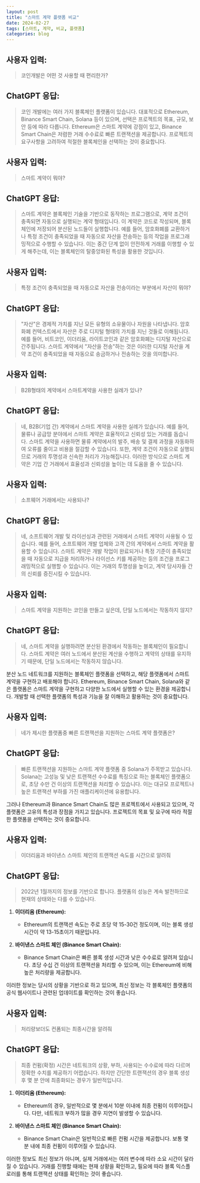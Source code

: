 ```yaml
---
layout: post
title: "스마트 계약 플랫폼 비교"
date: 2024-02-27
tags: [스마트, 계약, 비교, 플랫폼]
categories: blog
---
```


## 사용자 입력:
> 코인개발은 어떤 것 사용할 때 편리한가?

## ChatGPT 응답:
> 코인 개발에는 여러 가지 블록체인 플랫폼이 있습니다. 대표적으로 Ethereum, Binance Smart Chain, Solana 등이 있으며, 선택은 프로젝트의 목표, 규모, 보안 등에 따라 다릅니다. Ethereum은 스마트 계약에 강점이 있고, Binance Smart Chain은 저렴한 거래 수수료로 빠른 트랜잭션을 제공합니다. 프로젝트의 요구사항을 고려하여 적절한 블록체인을 선택하는 것이 중요합니다.

## 사용자 입력:
> 스마트 계약이 뭐야?

## ChatGPT 응답:
> 스마트 계약은 블록체인 기술을 기반으로 동작하는 프로그램으로, 계약 조건이 충족되면 자동으로 실행되는 계약 형태입니다. 이 계약은 코드로 작성되며, 블록체인에 저장되어 분산된 노드들이 실행합니다. 예를 들어, 암호화폐를 교환하거나 특정 조건이 충족되었을 때 자동으로 자산을 전송하는 등의 작업을 프로그래밍적으로 수행할 수 있습니다. 이는 중간 단계 없이 안전하게 거래를 이행할 수 있게 해주는데, 이는 블록체인의 탈중앙화된 특성을 활용한 것입니다.

## 사용자 입력:
> 특정 조건이 충족되었을 때 자동으로 자산을 전송이라는 부분에서 자산이 뭐야?

## ChatGPT 응답:
> "자산"은 경제적 가치를 지닌 모든 유형의 소유물이나 자원을 나타냅니다. 암호화폐 컨텍스트에서 자산은 주로 디지털 형태의 가치를 지닌 것들로 이해됩니다. 예를 들어, 비트코인, 이더리움, 라이트코인과 같은 암호화폐는 디지털 자산으로 간주됩니다. 스마트 계약에서 "자산을 전송"하는 것은 이러한 디지털 자산을 계약 조건이 충족되었을 때 자동으로 송금하거나 전송하는 것을 의미합니다.

## 사용자 입력:
> B2B형태의 계약에서 스마트계약을 사용한 실례가 있나?

## ChatGPT 응답:
> 네, B2B(기업 간) 계약에서 스마트 계약을 사용한 실례가 있습니다. 예를 들어, 물류나 공급망 분야에서 스마트 계약은 효율적이고 신뢰성 있는 거래를 돕습니다. 스마트 계약을 사용하면 물류 계약에서의 발주, 배송 및 결제 과정을 자동화하여 오류를 줄이고 비용을 절감할 수 있습니다. 또한, 계약 조건이 자동으로 실행되므로 거래의 투명성과 신속한 처리가 가능해집니다. 이러한 방식으로 스마트 계약은 기업 간 거래에서 효율성과 신뢰성을 높이는 데 도움을 줄 수 있습니다.

## 사용자 입력:
> 소프웨어 거래에서는 사용되나?

## ChatGPT 응답:
> 네, 소프트웨어 개발 및 라이선싱과 관련된 거래에서 스마트 계약이 사용될 수 있습니다. 예를 들어, 소프트웨어 개발 업체와 고객 간의 계약에서 스마트 계약을 활용할 수 있습니다. 스마트 계약은 개발 작업이 완료되거나 특정 기준이 충족되었을 때 자동으로 지급을 처리하거나 라이선스 키를 제공하는 등의 조건을 프로그래밍적으로 실행할 수 있습니다. 이는 거래의 투명성을 높이고, 계약 당사자들 간의 신뢰를 증진시킬 수 있습니다.

## 사용자 입력:
> 스마트 계약을 지원하는 코인을 만들고 싶은데, 단일 노드에서는 작동하지 않지?

## ChatGPT 응답:
> 네, 스마트 계약을 실행하려면 분산된 환경에서 작동하는 블록체인이 필요합니다. 스마트 계약은 여러 노드에서 분산된 계산을 수행하고 계약의 상태를 유지하기 때문에, 단일 노드에서는 작동하지 않습니다.

분산 노드 네트워크를 지원하는 블록체인 플랫폼을 선택하고, 해당 플랫폼에서 스마트 계약을 구현하고 배포해야 합니다. Ethereum, Binance Smart Chain, Solana와 같은 플랫폼은 스마트 계약을 구현하고 다양한 노드에서 실행할 수 있는 환경을 제공합니다. 개발할 때 선택한 플랫폼의 특성과 기능을 잘 이해하고 활용하는 것이 중요합니다.

## 사용자 입력:
> 네가 제시한 플랫폼중 빠른 트랜잭션을 지원하는 스마트 계약 플랫폼은?

## ChatGPT 응답:
> 빠른 트랜잭션을 지원하는 스마트 계약 플랫폼 중 Solana가 주목받고 있습니다. Solana는 고성능 및 낮은 트랜잭션 수수료를 특징으로 하는 블록체인 플랫폼으로, 초당 수만 건 이상의 트랜잭션을 처리할 수 있습니다. 이는 대규모 프로젝트나 높은 트랜잭션 부하를 가진 애플리케이션에 유용합니다.

그러나 Ethereum과 Binance Smart Chain도 많은 프로젝트에서 사용되고 있으며, 각 플랫폼은 고유의 특성과 장점을 가지고 있습니다. 프로젝트의 목표 및 요구에 따라 적절한 플랫폼을 선택하는 것이 중요합니다.

## 사용자 입력:
> 이더리움과 바이낸스 스마트 체인의 트랜잭션 속도를 시간으로 알려줘

## ChatGPT 응답:
> 2022년 1월까지의 정보를 기반으로 합니다. 플랫폼의 성능은 계속 발전하므로 현재의 상태와는 다를 수 있습니다.

1. **이더리움 (Ethereum):**
   - Ethereum의 트랜잭션 속도는 주로 초당 약 15-30건 정도이며, 이는 블록 생성 시간이 약 13-15초이기 때문입니다.

2. **바이낸스 스마트 체인 (Binance Smart Chain):**
   - Binance Smart Chain은 빠른 블록 생성 시간과 낮은 수수료로 알려져 있습니다. 초당 수십 건 이상의 트랜잭션을 처리할 수 있으며, 이는 Ethereum에 비해 높은 처리량을 제공합니다.

이러한 정보는 당시의 상황을 기반으로 하고 있으며, 최신 정보는 각 블록체인 플랫폼의 공식 웹사이트나 관련된 업데이트를 확인하는 것이 좋습니다.

## 사용자 입력:
> 처리량보더도 컨폼되는 최종시간을 알려줘

## ChatGPT 응답:
> 최종 컨펌(확정) 시간은 네트워크의 상황, 부하, 사용되는 수수료에 따라 다르며 정확한 수치를 제공하기 어렵습니다. 하지만 간단한 트랜잭션의 경우 블록 생성 후 몇 분 안에 최종화되는 경우가 일반적입니다.

1. **이더리움 (Ethereum):**
   - Ethereum의 경우, 일반적으로 몇 분에서 10분 이내에 최종 컨펌이 이루어집니다. 다만, 네트워크 부하가 많을 경우 지연이 발생할 수 있습니다.

2. **바이낸스 스마트 체인 (Binance Smart Chain):**
   - Binance Smart Chain은 일반적으로 빠른 컨펌 시간을 제공합니다. 보통 몇 분 내에 최종 컨펌이 이루어질 수 있습니다.

이러한 정보도 최신 정보가 아니며, 실제 거래에서는 여러 변수에 따라 소요 시간이 달라질 수 있습니다. 거래를 진행할 때에는 현재 상황을 확인하고, 필요에 따라 블록 익스플로러를 통해 트랜잭션 상태를 확인하는 것이 좋습니다.

